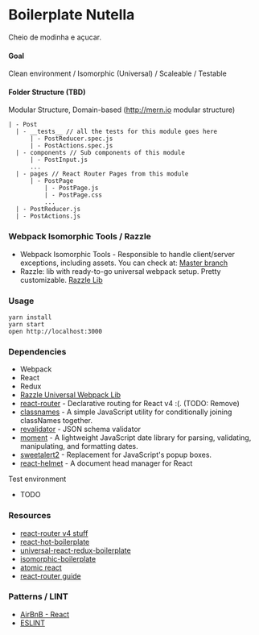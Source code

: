 Boilerplate Nutella
=====================

Cheio de modinha e açucar.

#### Goal
Clean environment / Isomorphic (Universal) / Scaleable / Testable

#### Folder Structure (TBD)
Modular Structure, Domain-based (http://mern.io modular structure)
```
| - Post
  | - __tests__ // all the tests for this module goes here
      | - PostReducer.spec.js
      | - PostActions.spec.js
  | - components // Sub components of this module
      | - PostInput.js
      ...
  | - pages // React Router Pages from this module
      | - PostPage
          | - PostPage.js
          | - PostPage.css
          ...
  | - PostReducer.js
  | - PostActions.js
```

### Webpack Isomorphic Tools / Razzle
- Webpack Isomorphic Tools - Responsible to handle client/server exceptions, including assets. You can check at: [Master branch](https://github.com/pedrobj/boilerplate-nutella/tree/razzle)
- Razzle: lib with ready-to-go universal webpack setup. Pretty customizable. [Razzle Lib](https://github.com/jaredpalmer/razzle/tree/master/packages/razzle)

### Usage
```
yarn install
yarn start
open http://localhost:3000
```

### Dependencies
* Webpack
* React
* Redux
* [Razzle Universal Webpack Lib](https://github.com/jaredpalmer/razzle/tree/master/packages/razzle)
* [react-router](https://github.com/ReactTraining/react-router) - Declarative routing for React v4 :(. (TODO: Remove)
* [classnames](https://github.com/JedWatson/classnames) - A simple JavaScript utility for conditionally joining classNames together. 
* [revalidator](https://github.com/flatiron/revalidator) - JSON schema validator
* [moment](https://github.com/moment/moment) - A lightweight JavaScript date library for parsing, validating, manipulating, and formatting dates.
* [sweetalert2](https://github.com/limonte/sweetalert2) - Replacement for JavaScript's popup boxes.
* [react-helmet](https://github.com/nfl/react-helmet) - A document head manager for React

Test environment
* TODO

### Resources
* [react-router v4 stuff](https://reacttraining.com/react-router)
* [react-hot-boilerplate](https://github.com/gaearon/react-hot-boilerplate)
* [universal-react-redux-boilerplate](https://github.com/CrocoDillon/universal-react-redux-boilerplate)
* [isomorphic-boilerplate](https://github.com/mtmr0x/isomorphic-boilerplate)
* [atomic react](https://github.com/diegohaz/arc)
* [react-router guide](https://reacttraining.com/react-router/web/example/route-config)

### Patterns / LINT
* [AirBnB - React](https://github.com/airbnb/javascript/blob/master/react/README.md)
* [ESLINT](https://github.com/eslint/eslint)
